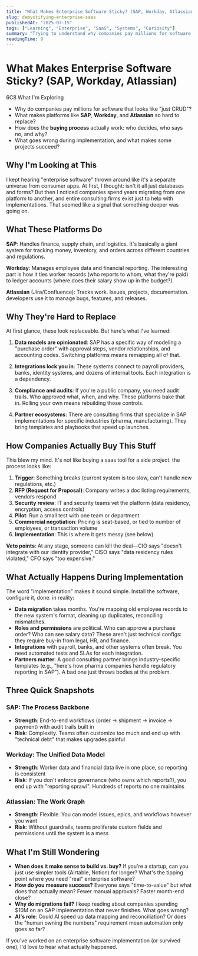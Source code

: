 ```yaml
---
title: "What Makes Enterprise Software Sticky? (SAP, Workday, Atlassian)"
slug: demystifying-enterprise-saas
publishedAt: "2025-07-15"
tags: ["Learning", "Enterprise", "SaaS", "Systems", "Curiosity"]
summary: "Trying to understand why companies pay millions for software that seems like it could be a spreadsheet—and what actually makes it valuable."
readingTime: 9
---
```


# What Makes Enterprise Software Sticky? (SAP, Workday, Atlassian)

<div class="callout callout-info">
  <div class="callout-header">
    <span class="callout-icon">
      6C8
    </span>
    <span class="callout-title">What I'm Exploring</span>
  </div>
  <div class="callout-content">

  - Why do companies pay millions for software that looks like "just CRUD"?
  - What makes platforms like **SAP**, **Workday**, and **Atlassian** so hard to replace?
  - How does the **buying process** actually work: who decides, who says no, and why?
  - What goes wrong during implementation, and what makes some projects succeed?

  </div>
</div>

## Why I'm Looking at This

I kept hearing "enterprise software" thrown around like it's a separate universe from consumer apps. At first, I thought: isn't it all just databases and forms? But then I noticed companies spend years migrating from one platform to another, and entire consulting firms exist just to help with implementations. That seemed like a signal that something deeper was going on.

## What These Platforms Do

**SAP**: Handles finance, supply chain, and logistics. It's basically a giant system for tracking money, inventory, and orders across different countries and regulations.

**Workday**: Manages employee data and financial reporting. The interesting part is how it ties worker records (who reports to whom, what they're paid) to ledger accounts (where does their salary show up in the budget?).

**Atlassian** (Jira/Confluence): Tracks work. Issues, projects, documentation. developers use it to manage bugs, features, and releases.

## Why They're Hard to Replace

At first glance, these look replaceable. But here's what I've learned:

1. **Data models are opinionated**: SAP has a specific way of modeling a "purchase order" with approval steps, vendor relationships, and accounting codes. Switching platforms means remapping all of that.

2. **Integrations lock you in**: These systems connect to payroll providers, banks, identity systems, and dozens of internal tools. Each integration is a dependency.

3. **Compliance and audits**: If you're a public company, you need audit trails. Who approved what, when, and why. These platforms bake that in. Rolling your own means rebuilding those controls.

4. **Partner ecosystems**: There are consulting firms that specialize in SAP implementations for specific industries (pharma, manufacturing). They bring templates and playbooks that speed up launches.

## How Companies Actually Buy This Stuff

This blew my mind. It's not like buying a saas tool for a side project. the process looks like:

1. **Trigger**: Something breaks (current system is too slow, can't handle new regulations, etc.)
2. **RFP (Request for Proposal)**: Company writes a doc listing requirements, vendors respond
3. **Security review**: IT and security teams vet the platform (data residency, encryption, access controls)
4. **Pilot**: Run a small test with one team or department
5. **Commercial negotiation**: Pricing is seat-based, or tied to number of employees, or transaction volume
6. **Implementation**: This is where it gets messy (see below)

**Veto points**: At any stage, someone can kill the deal—CIO says "doesn't integrate with our identity provider," CISO says "data residency rules violated," CFO says "too expensive."

## What Actually Happens During Implementation

The word "implementation" makes it sound simple. Install the software, configure it, done. in reality:

- **Data migration** takes months. You're mapping old employee records to the new system's format, cleaning up duplicates, reconciling mismatches.
- **Roles and permissions** are political. Who can approve a purchase order? Who can see salary data? These aren't just technical configs: they require buy-in from legal, HR, and finance.
- **Integrations** with payroll, banks, and other systems often break. You need automated tests and SLAs for each integration.
- **Partners matter**: A good consulting partner brings industry-specific templates (e.g., "here's how pharma companies handle regulatory reporting in SAP"). A bad one just throws bodies at the problem.

## Three Quick Snapshots

### SAP: The Process Backbone
- **Strength**: End-to-end workflows (order → shipment → invoice → payment) with audit trails built in
- **Risk**: Complexity. Teams often customize too much and end up with "technical debt" that makes upgrades painful

### Workday: The Unified Data Model
- **Strength**: Worker data and financial data live in one place, so reporting is consistent
- **Risk**: If you don't enforce governance (who owns which reports?), you end up with "reporting sprawl". Hundreds of reports no one maintains

### Atlassian: The Work Graph
- **Strength**: Flexible. You can model issues, epics, and workflows however you want
- **Risk**: Without guardrails, teams proliferate custom fields and permissions until the system is a mess

## What I'm Still Wondering

- **When does it make sense to build vs. buy?** If you're a startup, can you just use simpler tools (Airtable, Notion) for longer? What's the tipping point where you need "real" enterprise software?
- **How do you measure success?** Everyone says "time-to-value" but what does that actually mean? Fewer manual approvals? Faster month-end close?
- **Why do migrations fail?** I keep reading about companies spending $10M on an SAP implementation that never finishes. What goes wrong?
- **AI's role**: Could AI speed up data mapping and reconciliation? Or does the "human owning the numbers" requirement mean automation only goes so far?

If you've worked on an enterprise software implementation (or survived one), I'd love to hear what actually happened.
